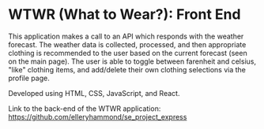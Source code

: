 # WTWR (What to Wear?): Front End

This application makes a call to an API which responds with the weather forecast. The weather data is collected, processed, and then appropriate clothing is recommended to the user based on the current forecast (seen on the main page). The user is able to toggle between farenheit and celsius, "like" clothing items, and add/delete their own clothing selections via the profile page.

Developed using HTML, CSS, JavaScript, and React.

Link to the back-end of the WTWR application: https://github.com/elleryhammond/se_project_express
